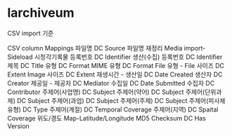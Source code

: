 # larchiveum

CSV import 기준

CSV column	Mappings
파일명	DC Source
파일명 재정리	Media import-Sideload
시청각기록물 등록번호	DC Identifier
생산(수집) 등록번호	DC Identifier
제목	DC Title
유형	DC Format
MIME 유형	DC Format
File 유형	-
File 사이즈	DC Extent
Image 사이즈	DC Extent
재생시간	-
생산일	DC Date Created
생산자	DC Creator
제공일	-
제공자	DC Mediator
수집일	DC Date Submitted
수집자	DC Contributor
주제어(사업명)	DC Subject
주제어(약어)	DC Subject
주제어(단위과제)	DC Subject
주제어(과업)	DC Subject
주제어(주제)	DC Subject
주제어(피사체유형)	DC Type
주제어(계절)	DC Temporal Coverage
주제어(지역)	DC Spaital Coverage
위도/경도	Map-Latitude/Longitude
MD5 Checksum	DC Has Version
